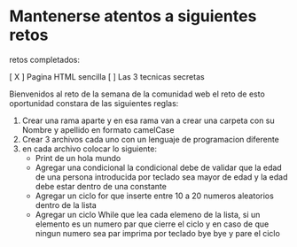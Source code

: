 # Mantenerse atentos a siguientes retos

retos completados:

[ X ] Pagina HTML sencilla
[  ] Las 3 tecnicas secretas

Bienvenidos al reto de la semana de la comunidad web el reto de esto oportunidad constara de las siguientes reglas:

1. Crear una rama aparte y en esa rama van a crear una carpeta con su Nombre y apellido en formato camelCase
2. Crear 3 archivos cada uno con un lenguaje de programacion diferente
3. en cada archivo colocar lo siguiente:
    -  Print de un hola mundo
    - Agregar una condicional la condicional    debe de validar que la edad de una persona introducida por teclado sea mayor de edad y la edad debe estar dentro de una constante
    - Agregar un ciclo for que inserte entre 10 a 20 numeros aleatorios dentro de la lista
    - Agregar un ciclo While que lea cada elemeno de la lista, si un elemento es un numero par que cierre el ciclo y en caso de que ningun numero sea par imprima por teclado bye bye y pare el ciclo
